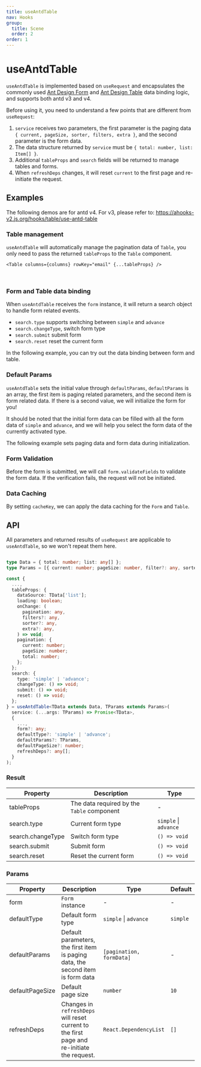 ```yaml
---
title: useAntdTable
nav: Hooks
group:
  title: Scene
  order: 2
order: 1
---
```


# useAntdTable

`useAntdTable` is implemented based on `useRequest` and encapsulates the commonly used [Ant Design Form](https://ant.design/components/form/) and [Ant Design Table](https://ant.design/components/table/) data binding logic, and supports both antd v3 and v4.

Before using it, you need to understand a few points that are different from `useRequest`:

1. `service` receives two parameters, the first parameter is the paging data `{ current, pageSize, sorter, filters, extra }`, and the second parameter is the form data.
2. The data structure returned by `service` must be `{ total: number, list: Item[] }`.
3. Additional `tableProps` and `search` fields will be returned to manage tables and forms.
4. When `refreshDeps` changes, it will reset `current` to the first page and re-initiate the request.

## Examples

The following demos are for antd v4. For v3, please refer to: https://ahooks-v2.js.org/hooks/table/use-antd-table

### Table management

`useAntdTable` will automatically manage the pagination data of `Table`, you only need to pass the returned `tableProps` to the `Table` component.

```tsx | pure
<Table columns={columns} rowKey="email" {...tableProps} />
```

<br />

<code src="./demo/table.tsx"></code>

### Form and Table data binding

When `useAntdTable` receives the `form` instance, it will return a search object to handle form related events.

- `search.type` supports switching between `simple` and `advance`
- `search.changeType`, switch form type
- `search.submit` submit form
- `search.reset` reset the current form

In the following example, you can try out the data binding between form and table.

<code src="./demo/form.tsx"></code>

### Default Params

`useAntdTable` sets the initial value through `defaultParams`, `defaultParams` is an array, the first item is paging related parameters, and the second item is form related data. If there is a second value, we will initialize the form for you!

It should be noted that the initial form data can be filled with all the form data of `simple` and `advance`, and we will help you select the form data of the currently activated type.

The following example sets paging data and form data during initialization.

<code src="./demo/init.tsx"></code>

### Form Validation

Before the form is submitted, we will call `form.validateFields` to validate the form data. If the verification fails, the request will not be initiated.

<code src="./demo/validate.tsx"></code>

### Data Caching

By setting `cacheKey`, we can apply the data caching for the `Form` and `Table`.

<code src="./demo/cache.tsx"></code>

## API

All parameters and returned results of `useRequest` are applicable to `useAntdTable`, so we won't repeat them here.

```typescript

type Data = { total: number; list: any[] };
type Params = [{ current: number; pageSize: number, filter?: any, sorter?: any, extra?: any }, { [key: string]: any }];

const {
  ...,
  tableProps: {
    dataSource: TData['list'];
    loading: boolean;
    onChange: (
      pagination: any,
      filters?: any,
      sorter?: any,
      extra?: any,
    ) => void;
    pagination: {
      current: number;
      pageSize: number;
      total: number;
    };
  };
  search: {
    type: 'simple' | 'advance';
    changeType: () => void;
    submit: () => void;
    reset: () => void;
  };
} = useAntdTable<TData extends Data, TParams extends Params>(
  service: (...args: TParams) => Promise<TData>,
  {
    ...,
    form?: any;
    defaultType?: 'simple' | 'advance';
    defaultParams?: TParams,
    defaultPageSize?: number;
    refreshDeps?: any[];
  }
);
```

### Result

| Property          | Description                                | Type                  |
| ----------------- | ------------------------------------------ | --------------------- |
| tableProps        | The data required by the `Table` component | -                     |
| search.type       | Current form type                          | `simple` \| `advance` |
| search.changeType | Switch form type                           | `() => void`          |
| search.submit     | Submit form                                | `() => void`          |
| search.reset      | Reset the current form                     | `() => void`          |

### Params

| Property        | Description                                                                                | Type                     | Default  |
| --------------- | ------------------------------------------------------------------------------------------ | ------------------------ | -------- |
| form            | `Form` instance                                                                            | -                        | -        |
| defaultType     | Default form type                                                                          | `simple` \| `advance`    | `simple` |
| defaultParams   | Default parameters, the first item is paging data, the second item is form data            | `[pagination, formData]` | -        |
| defaultPageSize | Default page size                                                                          | `number`                 | `10`     |
| refreshDeps     | Changes in `refreshDeps` will reset current to the first page and re-initiate the request. | `React.DependencyList`   | `[]`     |
